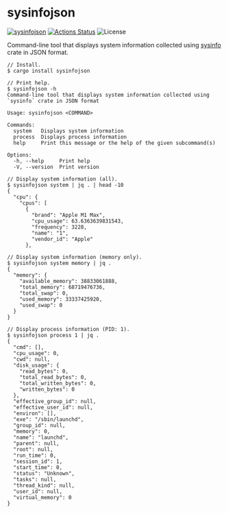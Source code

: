 sysinfojson
===========

[![sysinfojson](https://img.shields.io/crates/v/sysinfojson.svg)](https://crates.io/crates/sysinfojson)
[![Actions Status](https://github.com/sile/sysinfojson/workflows/CI/badge.svg)](https://github.com/sile/sysinfojson/actions)
![License](https://img.shields.io/crates/l/sysinfojson)

Command-line tool that displays system information collected using [sysinfo] crate in JSON format.

[sysinfo]: https://crates.io/crates/sysinfo

```console
// Install.
$ cargo install sysinfojson

// Print help.
$ sysinfojson -h
Command-line tool that displays system information collected using `sysinfo` crate in JSON format

Usage: sysinfojson <COMMAND>

Commands:
  system   Displays system information
  process  Displays process information
  help     Print this message or the help of the given subcommand(s)

Options:
  -h, --help     Print help
  -V, --version  Print version

// Display system information (all).
$ sysinfojson system | jq . | head -10
{
  "cpu": {
    "cpus": [
      {
        "brand": "Apple M1 Max",
        "cpu_usage": 63.6363639831543,
        "frequency": 3228,
        "name": "1",
        "vendor_id": "Apple"
      },

// Display system information (memory only).
$ sysinfojson system memory | jq .
{
  "memory": {
    "available_memory": 38833061888,
    "total_memory": 68719476736,
    "total_swap": 0,
    "used_memory": 33337425920,
    "used_swap": 0
  }
}

// Display process information (PID: 1).
$ sysinfojson process 1 | jq .
{
  "cmd": [],
  "cpu_usage": 0,
  "cwd": null,
  "disk_usage": {
    "read_bytes": 0,
    "total_read_bytes": 0,
    "total_written_bytes": 0,
    "written_bytes": 0
  },
  "effective_group_id": null,
  "effective_user_id": null,
  "environ": [],
  "exe": "/sbin/launchd",
  "group_id": null,
  "memory": 0,
  "name": "launchd",
  "parent": null,
  "root": null,
  "run_time": 0,
  "session_id": 1,
  "start_time": 0,
  "status": "Unknown",
  "tasks": null,
  "thread_kind": null,
  "user_id": null,
  "virtual_memory": 0
}
```
